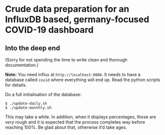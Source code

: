 # Crude data preparation for an InfluxDB based, germany-focused COVID-19 dashboard

## Into the deep end

(Sorry for not spending the time to write clean and thorough documentation.)

**Note:** You need influx at ``http://localhost:8086``. It needs to have a database called `covid` where everything will end up. Read the python scripts for details.

Do a full initialisation of the database:

```console
$ ./update-daily.sh
$ ./update-monthly.sh
```

This may take a while. In addition, when it displays percentages, those are *very* rough and it is expected that the process completes *way* before reaching 100%. Be glad about that, otherwise it’d take ages.
